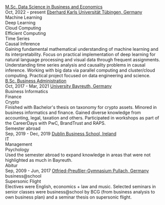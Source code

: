 <div>
    <div class="relative pl-8 sm:pl-52 py-6 group" data-aos="fade-up">
        <a href="https://uni-tuebingen.de/en/study/finding-a-course/degree-programs-available/detail/course/data-science-in-business-and-economics-master/" target="_blank" class="timeline_title">M.Sc. Data Science in Business and Economics</a>
        <div class="flex flex-col sm:flex-row items-start mb-1 group-last:before:hidden before:absolute before:left-2 sm:before:left-0 before:h-full before:px-px before:bg-slate-300 dark:before:bg-neutral-500 sm:before:ml-[11.5rem] before:self-start before:-translate-x-1/2 before:translate-y-3 after:absolute after:left-2 sm:after:left-0 after:w-4 after:h-4 after:bg-purple-700 after:border-4 after:box-content after:border-slate-50 dark:after:border-neutral-300 after:rounded-full sm:after:ml-[11.5rem] after:-translate-x-1/2 after:translate-y-0.5">
            <time class="timeline_time">Oct, 2022 - present</time>
            <a href="https://uni-tuebingen.de/en/" target="_blank" class="timeline_desc italic">Eberhard Karls Universität Tübingen, Germany</a>
        </div>
        <div class="flex flex-wrap">
          <div class="timeline_skills">Machine Learning</div>
          <div class="timeline_skills">Deep Learning</div>
          <div class="timeline_skills">Cloud Computing</div>
          <div class="timeline_skills">Efficient Computing</div>
          <div class="timeline_skills">Time Series</div>
          <div class="timeline_skills">Causal Inference</div>
        </div>
        <div class="timeline_desc mt-2">Gaining fundamental mathematical understanding of machine learning and its interpretability. Focus on practical implementation of deep learning for natural language processing and visual data through frequent assignments. Understanding time series analysis and causality problems in causal inference. Working with big data via parallel computing and cluster/cloud computing. Practical project focused on data engineering and science.</div>
    </div>
    <div class="relative pl-8 sm:pl-52 py-6 group" data-aos="fade-up">
        <a href="https://www.uni-bayreuth.de/en/bachelor/business-administration" target="_blank" class="timeline_title">B.Sc. Business Administration</a>
        <div class="flex flex-col sm:flex-row items-start mb-1 group-last:before:hidden before:absolute before:left-2 sm:before:left-0 before:h-full before:px-px before:bg-slate-300 dark:before:bg-neutral-500 sm:before:ml-[11.5rem] before:self-start before:-translate-x-1/2 before:translate-y-3 after:absolute after:left-2 sm:after:left-0 after:w-4 after:h-4 after:bg-purple-600 after:border-4 after:box-content after:border-slate-50 dark:after:border-neutral-300 after:rounded-full sm:after:ml-[11.5rem] after:-translate-x-1/2 after:translate-y-0.5">
            <time class="timeline_time">Oct, 2017 - Mar, 2021</time>
            <a href="https://www.uni-bayreuth.de/en" target="_blank" class="timeline_desc italic">University Bayreuth, Germany</a>
        </div>
        <div class="flex flex-wrap">
          <div class="timeline_skills">Business Informatics</div>
          <div class="timeline_skills">Finance</div>
          <div class="timeline_skills">Crypto</div>
        </div>
        <div class="timeline_desc mt-2">Finished with Bachelor's thesis on taxonomy for crypto assets. Minored in business informatics and finance. Gained diverse knowledge from accounting, legal, taxation and others. Participated in workshops as part of the CareerDays with PwC, BrandTrust and RAPS.</div>
    </div>
    <div class="relative pl-8 sm:pl-52 py-6 group" data-aos="fade-up">
        <div class="timeline_title">Semester abroad</div>
        <div class="flex flex-col sm:flex-row items-start mb-1 group-last:before:hidden before:absolute before:left-2 sm:before:left-0 before:h-full before:px-px before:bg-slate-300 dark:before:bg-neutral-500 sm:before:ml-[11.5rem] before:self-start before:-translate-x-1/2 before:translate-y-3 after:absolute after:left-2 sm:after:left-0 after:w-4 after:h-4 after:bg-purple-500 after:border-4 after:box-content after:border-slate-50 dark:after:border-neutral-300 after:rounded-full sm:after:ml-[11.5rem] after:-translate-x-1/2 after:translate-y-0.5">
            <time class="timeline_time">Sep, 2019 - Dec, 2019</time>
            <a href="https://www.dbs.ie" target="_blank" class="timeline_desc italic">Dublin Business School, Ireland</a>
        </div>
        <div class="flex flex-wrap">
          <div class="timeline_skills">IT</div>
          <div class="timeline_skills">Management</div>
          <div class="timeline_skills">Psychology</div>
        </div>
        <div class="timeline_desc mt-2">Used the semester abroad to expand knowledge in areas that were not highlighted as much in Bayreuth.</div>
    </div>
    <div class="relative pl-8 sm:pl-52 py-6 group" data-aos="fade-up">
        <div class="timeline_title">Abitur</div>
        <div class="flex flex-col sm:flex-row items-start mb-1 group-last:before:hidden before:absolute before:left-2 sm:before:left-0 before:h-full before:px-px before:bg-slate-300 dark:before:bg-neutral-500 sm:before:ml-[11.5rem] before:self-start before:-translate-x-1/2 before:translate-y-3 after:absolute after:left-2 sm:after:left-0 after:w-4 after:h-4 after:bg-purple-400 after:border-4 after:box-content after:border-slate-50 dark:after:border-neutral-300 after:rounded-full sm:after:ml-[11.5rem] after:-translate-x-1/2 after:translate-y-0.5">
            <time class="timeline_time">Sep, 2009 - Jun, 2017</time>
            <a href="https://www.opg-pullach.de" target="_blank" class="timeline_desc italic">Otfried-Preußler-Gymnasium Pullach, Germany</a>
        </div>
        <div class="flex flex-wrap">
          <div class="timeline_skills">business@school</div>
          <div class="timeline_skills">Supersonic Flight</div>
        </div>
        <div class="timeline_desc mt-2">Electives were English, economics + law and music. Selected seminars in senior classes were business@school by BCG (from business analysis to own business plan) and a seminar thesis on supersonic flight.</div>
    </div>
</div>